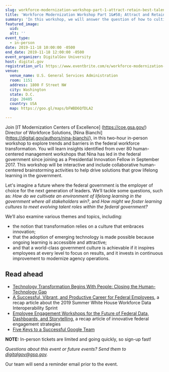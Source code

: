 ```yaml
---
slug: workforce-modernization-workshop-part-1-attract-retain-best-talent-better-serve-our-citizens
title: 'Workforce Modernization Workshop Part 1&#58; Attract and Retain the Best Talent to Better Serve Our Citizens'
summary: 'In this workshop, we will answer the question of how to cultivate a workforce that is empowered to be as nimble and sophisticated as the products it procures&#46;'
featured_image: 
  uid: 
  alt: ''
event_type: 
  - in-person
date: 2019-11-18 10:00:00 -0500
end_date: 2019-11-18 12:00:00 -0500
event_organizer: DigitalGov University
host: digital.gov
registration_url: https://www.eventbrite.com/e/workforce-modernization-workshop-part-1-attract-and-retain-the-best-talent-to-better-serve-our-registration-71797697847
venue: 
  venue_name: U.S. General Services Administration
  room: 1151
  address: 1800 F Street NW
  city: Washington
  state: D.C.
  zip: 20405
  country: USA
  map: https://goo.gl/maps/bFWBD6QfDLA2

---
```


Join [IT Modernization Centers of Excellence] (https://coe.gsa.gov/) Director of Workforce Solutions, [Nina Bianchi] (https://digital.gov/authors/nina-bianchi/), in this two-hour in-person workshop to explore trends and barriers in the federal workforce transformation. You will learn insights identified from over 80 human-centered management workshops that Nina has led in the federal government since joining as a Presidential Innovation Fellow in September 2017. This workshop will be interactive and include collaborative human-centered brainstorming activities to help drive solutions that grow lifelong learning in the government. 

Let's imagine a future where the federal government is the employer of choice for the next generation of leaders. We’ll tackle some questions, such as: _How do we cultivate an environment of lifelong learning in the government where all stakeholders win?_, and _How might we foster learning cultures to meet evolving talent roles within the federal government?_ 

We’ll also examine various themes and topics, including:  

- the notion that transformation relies on a culture that embraces innovation; 
- that the adoption of emerging technology is made possible because ongoing learning is accessible and attractive; 
- and that a world-class government culture is achievable if it inspires employees at every level to focus on results, and it invests in continuous improvement to modernize agency operations. 

## Read ahead

- [Technology Transformation Begins With People: Closing the Human-Technology Gap](https://digital.gov/2019/09/11/technology-transformation-begins-with-people-closing-human-technology-gap/)
- [A Successful, Vibrant, and Productive Career for Federal Employees](https://digital.gov/2019/08/05/a-successful-vibrant-productive-career-for-federal-employees/), a recap article about the 2019 Summer White House Workforce Data Interoperability Sprint
- [Employee Engagement Workshops for the Future of Federal Data, Dashboards, and Storytelling](https://digital.gov/2019/08/21/prototyping-engagement-workshops/), a recap article of innovative federal engagement strategies 
- [Five Keys to a Successful Google Team](https://rework.withgoogle.com/blog/five-keys-to-a-successful-google-team/)

**NOTE:** In-person tickets are limited and going quickly, so sign-up fast!

_Questions about this event or future events? Send them to [digitalgov@gsa.gov](mailto:digitalgov@gsa.gov)._

Our team will send a reminder email prior to the event.
